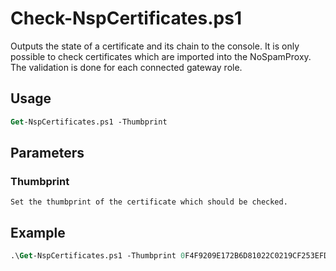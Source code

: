 # Check-NspCertificates.ps1

Outputs the state of a certificate and its chain to the console.
It is only possible to check certificates which are imported into the NoSpamProxy.
The validation is done for each connected gateway role.

## Usage 

```ps
Get-NspCertificates.ps1 -Thumbprint
```

## Parameters
### Thumbprint
    Set the thumbprint of the certificate which should be checked.
	
## Example

```ps
.\Get-NspCertificates.ps1 -Thumbprint 0F4F9209E172B6D81022C0219CF253EFD29689F6
```
